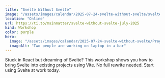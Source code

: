 ```yaml
---
title: "Svelte Without Svelte"
image: "/assets/images/calendar/2025-07-24-svelte-without-svelte/svelte.png"
location: "Online"
url: https://ti.to/mainmatter/svelte-without-svelte-july-2025
kind: Workshop
color: purple
hero:
  image: "/assets/images/calendar/2025-07-24-svelte-without-svelte/Programming.jpg"
  imageAlt: "Two people are working on laptop in a bar"
---
```


Stuck in React but dreaming of Svelte? This workshop shows you how to bring Svelte into existing projects using Vite. No full rewrite needed. Start using Svelte at work today.
